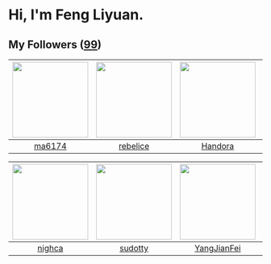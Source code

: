 # Hi, I'm Feng Liyuan.

## My Followers ([99](https://github.com/SunRunAway?tab=followers))

| <img src="https://avatars.githubusercontent.com/u/1449133?v=4" width="150" height="150" /> | <img src="https://avatars.githubusercontent.com/u/20775801?v=4" width="150" height="150" /> | <img src="https://avatars.githubusercontent.com/u/25010034?v=4" width="150" height="150" /> | <img src="https://avatars.githubusercontent.com/u/41463486?v=4" width="150" height="150" /> |
| :----------------------------------------------------------------------------------------: | :-----------------------------------------------------------------------------------------: | :-----------------------------------------------------------------------------------------: | :-----------------------------------------------------------------------------------------: |
|                             [ma6174](https://github.com/ma6174)                            |                           [rebelice](https://github.com/rebelice)                           |                            [Handora](https://github.com/Handora)                            |                            [zibralu](https://github.com/zibralu)                            |

| <img src="https://avatars.githubusercontent.com/u/1492263?v=4" width="150" height="150" /> | <img src="https://avatars.githubusercontent.com/u/4898483?v=4" width="150" height="150" /> | <img src="https://avatars.githubusercontent.com/u/16703333?v=4" width="150" height="150" /> | <img src="https://avatars.githubusercontent.com/u/15918072?v=4" width="150" height="150" /> |
| :----------------------------------------------------------------------------------------: | :----------------------------------------------------------------------------------------: | :-----------------------------------------------------------------------------------------: | :-----------------------------------------------------------------------------------------: |
|                             [nighca](https://github.com/nighca)                            |                            [sudotty](https://github.com/sudotty)                           |                        [YangJianFei](https://github.com/YangJianFei)                        |                     [xzhangxian1008](https://github.com/xzhangxian1008)                     |
